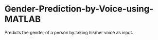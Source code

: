 # Gender-Prediction-by-Voice-using-MATLAB
Predicts the gender of a person by taking his/her voice as input.

